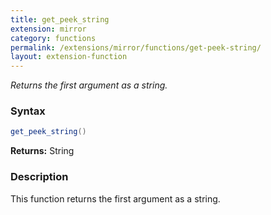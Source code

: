 ```yaml
---
title: get_peek_string
extension: mirror
category: functions
permalink: /extensions/mirror/functions/get-peek-string/
layout: extension-function
---
```


_Returns the first argument as a string._

### Syntax ###
```cs
get_peek_string()
```

**Returns:** String

### Description

This function returns the first argument as a string. 

